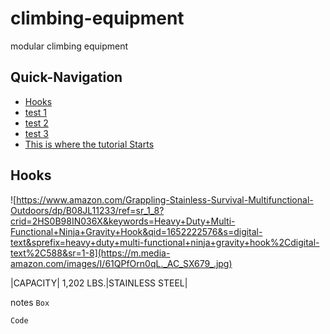 # climbing-equipment
modular climbing equipment



## Quick-Navigation

- [Hooks](#Hooks)
- [test 1](#test-1)
- [test 2](#test-2)
- [test 3](#test-3)
- [This is where the tutorial Starts](#This-is-where-the-tutorial-Starts)


## Hooks
![https://www.amazon.com/Grappling-Stainless-Survival-Multifunctional-Outdoors/dp/B08JL11233/ref=sr_1_8?crid=2HS0B98IN036X&keywords=Heavy+Duty+Multi-Functional+Ninja+Gravity+Hook&qid=1652222576&s=digital-text&sprefix=heavy+duty+multi-functional+ninja+gravity+hook%2Cdigital-text%2C588&sr=1-8](https://m.media-amazon.com/images/I/61QPfOrn0qL._AC_SX679_.jpg)

|CAPACITY| 1,202 LBS.|STAINLESS STEEL|



















notes
`Box`
```
Code
```






